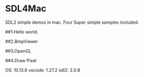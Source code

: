 # SDL4Mac
SDL2 simple demos in mac.
Four Super simple samples included.

##1.Hello world.

##2.BmpViewer

##3.OpenGL

##4.Draw Pixel



OS: 10.13.6
vscode: 1.27.2
sdl2: 2.0.8
